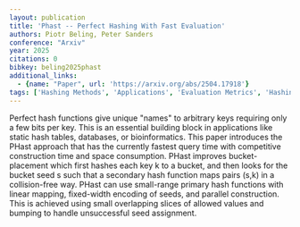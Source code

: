 ```yaml
---
layout: publication
title: 'Phast -- Perfect Hashing With Fast Evaluation'
authors: Piotr Beling, Peter Sanders
conference: "Arxiv"
year: 2025
citations: 0
bibkey: beling2025phast
additional_links:
  - {name: "Paper", url: 'https://arxiv.org/abs/2504.17918'}
tags: ['Hashing Methods', 'Applications', 'Evaluation Metrics', 'Hashing Fundamentals', 'Indexing and Efficiency']
---
```

Perfect hash functions give unique "names" to arbitrary keys requiring only a
few bits per key. This is an essential building block in applications like
static hash tables, databases, or bioinformatics. This paper introduces the
PHast approach that has the currently fastest query time with competitive
construction time and space consumption. PHast improves bucket-placement which
first hashes each key k to a bucket, and then looks for the bucket seed s such
that a secondary hash function maps pairs (s,k) in a collision-free way. PHast
can use small-range primary hash functions with linear mapping, fixed-width
encoding of seeds, and parallel construction. This is achieved using small
overlapping slices of allowed values and bumping to handle unsuccessful seed
assignment.
